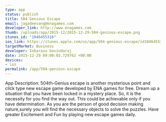 ```yaml
--- 
type: app
status: publish
title: 504 Genious Escape
email: jagadeesang@enagames.com
developer_link: http://www.enagames.com
thumb: /uploads/app/2015-12/2015-12-29-504-genious-escape.png
itunes_id: "1046455316"
ios_link: https://itunes.apple.com/us/app/504-genious-escape/id1046455316?mt=8
targetMarket: Business
developer: Inbarasu Govindaraj
date: 2015-12-29 09:00:03.729762 +00:00
devices: 
- ios
permalink: /app/504-genious-escape
---
```


App Description:  504th-Genius escape is another mysterious point and click type new escape game developed by ENA games for free. Dream up a situation that you have been locked in a mystery place. So, it is the necessity for you find the way out. This could be achievable only if you have determination. As you are the person of good decision making nature,surely you will find the necessary objects to solve the puzzles. Have greater Excitement and Fun by playing new escape games daily.
